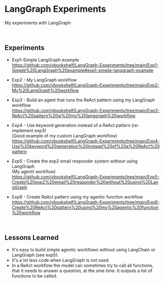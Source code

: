# LangGraph Experiments
My experiments with LangGraph

<br>

## Experiments

- Exp1-Simple LangGraph example<br>
https://github.com/vbookshelf/LangGraph-Experiments/tree/main/Exp1-Simple%20LangGraph%20example#exp1-simple-langgraph-example

- Exp2 - My LangGraph workflow<br>
https://github.com/vbookshelf/LangGraph-Experiments/tree/main/Exp2-My%20LangGraph%20workflow

- Exp3 - Build an agent that runs the ReAct pattern using my LangGraph workflow<br>
https://github.com/vbookshelf/LangGraph-Experiments/tree/main/Exp3-ReAct%20pattern%20w%20my%20langgraph%20workflow

- Exp4 - Use keyword generation instead of a ReAct pattern (re-implement exp3)<br>
(Good example of my custom LangGraph workflow)<br>
https://github.com/vbookshelf/LangGraph-Experiments/tree/main/Exp4-Use%20keyword%20generation%20instead%20of%20a%20ReAct%20pattern

- Exp5 - Create the exp2 email responder system without using LangGraph<br>
(My agentt workflow)<br>
https://github.com/vbookshelf/LangGraph-Experiments/tree/main/Exp5-Create%20exp2%20email%20responder%20without%20using%20LangGraph

- Exp6 - Create ReAct pattern using my agentic function workflow<br>
https://github.com/vbookshelf/LangGraph-Experiments/tree/main/Exp6-Create%20ReAct%20pattern%20using%20my%20agentic%20function%20workflow

<br>

## Lessons Learned

- It's easy to build simple agentic workflows without using LangChain or LangGraph (see exp5).
- It's a lot less code when LangGraph is not used.
- In a ReAct workflow the model can sometimes try to call all functions, that it needs to answer a question, at the sme time. It outputs a list of functions to be called.
